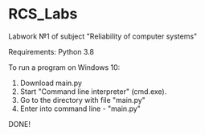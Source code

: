 # RCS_Labs
Labwork №1 of subject "Reliability of computer systems"

Requirements: Python 3.8

To run a program on Windows 10:
1. Download main.py
2. Start "Command line interpreter" (cmd.exe).
3. Go to the directory with file "main.py"
4. Enter into command line - "main.py"

DONE!
